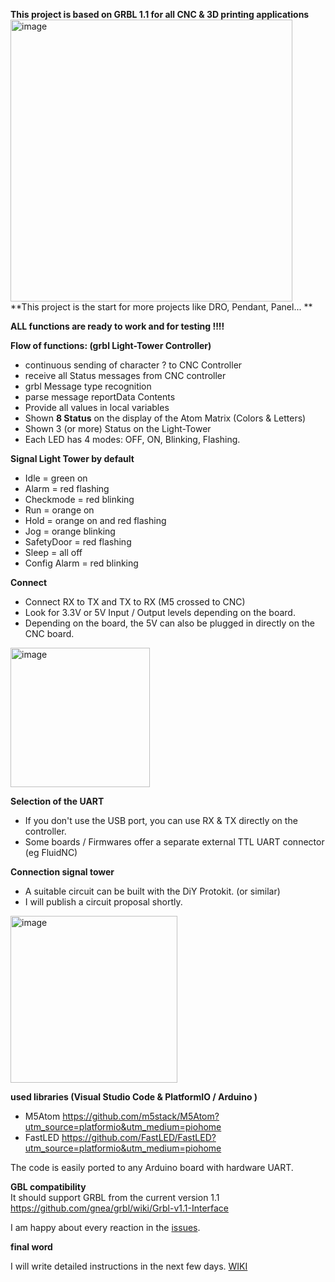 **This project is based on GRBL 1.1 for all CNC & 3D printing applications**  
<img width="451" alt="image" src="https://user-images.githubusercontent.com/39780457/220300378-d39288d2-21e3-41ca-96fb-3849ed2d68d9.png">  
**This project is the start for more projects like DRO, Pendant, Panel... **

**ALL functions are ready to work and for testing !!!!**

**Flow of functions: (grbl Light-Tower  Controller)**
* continuous sending of character ? to CNC Controller
* receive all Status messages from CNC controller
* grbl Message type recognition
* parse message reportData Contents
* Provide all values in local variables
* Shown **8 Status** on the display of the Atom Matrix (Colors & Letters)
* Shown 3 (or more) Status on the Light-Tower 
* Each LED has 4 modes: OFF, ON, Blinking, Flashing. 

**Signal Light Tower by default**
* Idle = green on
* Alarm = red flashing
* Checkmode = red blinking
* Run = orange on
* Hold = orange on and red flashing
* Jog = orange blinking
* SafetyDoor = red flashing
* Sleep = all off
* Config Alarm = red blinking

**Connect**
* Connect RX to TX and TX to RX (M5 crossed to CNC)
* Look for 3.3V or 5V Input / Output levels depending on the board.
* Depending on the board, the 5V can also be plugged in directly on the CNC board.
<img width="223" alt="image" src="https://user-images.githubusercontent.com/39780457/220160670-0b9d1765-2e1e-4385-9f77-221070fcda38.png">
 
**Selection of the UART**
* If you don't use the USB port, you can use RX & TX directly on the controller.
* Some boards / Firmwares offer a separate external TTL UART connector (eg FluidNC)
 
**Connection signal tower**
* A suitable circuit can be built with the DiY Protokit. (or similar)
* I will publish a circuit proposal shortly.
<img width="267" alt="image" src="https://user-images.githubusercontent.com/39780457/220189643-b8c80646-0ddd-4f3d-9b02-51f869ac9268.png">
 
**used libraries (Visual Studio Code & PlatformIO / Arduino )**
* M5Atom https://github.com/m5stack/M5Atom?utm_source=platformio&utm_medium=piohome
* FastLED https://github.com/FastLED/FastLED?utm_source=platformio&utm_medium=piohome

The code is easily ported to any Arduino board with hardware UART.

**GBL compatibility**  
It should support GRBL from the current version 1.1 https://github.com/gnea/grbl/wiki/Grbl-v1.1-Interface

I am happy about every reaction in the [issues](https://github.com/PatrikRindlisbacher/grbl-Status-light-tower-M5-Atom-Matrix/issues).  

**final word**

I will write detailed instructions in the next few days. 
[WIKI](https://github.com/PatrikRindlisbacher/grbl-Status-light-tower-M5-Atom-Matrix/wiki)
